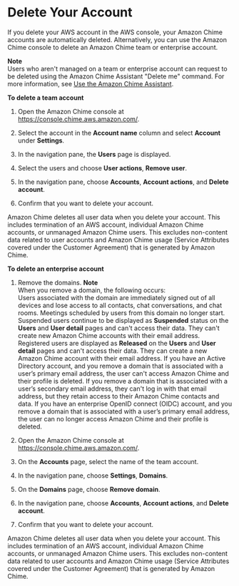 # Delete Your Account<a name="enterprise-account"></a>

If you delete your AWS account in the AWS console, your Amazon Chime accounts are automatically deleted\. Alternatively, you can use the Amazon Chime console to delete an Amazon Chime team or enterprise account\. 

**Note**  
Users who aren't managed on a team or enterprise account can request to be deleted using the Amazon Chime Assistant "Delete me" command\. For more information, see [Use the Amazon Chime Assistant](https://docs.aws.amazon.com/chime/latest/ug/chime-using-assistant.html)\.

**To delete a team account**

1. Open the Amazon Chime console at [https://console\.chime\.aws\.amazon\.com/](https://console.chime.aws.amazon.com)\.

1. Select the account in the **Account name** column and select **Account** under **Settings**\.

1. In the navigation pane, the **Users** page is displayed\.

1. Select the users and choose **User actions**, **Remove user**\.

1. In the navigation pane, choose **Accounts**, **Account actions**, and **Delete account**\.

1. Confirm that you want to delete your account\.

Amazon Chime deletes all user data when you delete your account\. This includes termination of an AWS account, individual Amazon Chime accounts, or unmanaged Amazon Chime users\. This excludes non\-content data related to user accounts and Amazon Chime usage \(Service Attributes covered under the Customer Agreement\) that is generated by Amazon Chime\.

**To delete an enterprise account**

1. Remove the domains\.
**Note**  
When you remove a domain, the following occurs:  
Users associated with the domain are immediately signed out of all devices and lose access to all contacts, chat conversations, and chat rooms\.
Meetings scheduled by users from this domain no longer start\.
Suspended users continue to be displayed as **Suspended** status on the **Users** and **User detail** pages and can't access their data\. They can't create new Amazon Chime accounts with their email address\.
Registered users are displayed as **Released** on the **Users** and **User detail** pages and can't access their data\. They can create a new Amazon Chime account with their email address\.
If you have an Active Directory account, and you remove a domain that is associated with a user’s primary email address, the user can't access Amazon Chime and their profile is deleted\. If you remove a domain that is associated with a user’s secondary email address, they can't log in with that email address, but they retain access to their Amazon Chime contacts and data\. 
If you have an enterprise OpenID connect \(OIDC\) account, and you remove a domain that is associated with a user’s primary email address, the user can no longer access Amazon Chime and their profile is deleted\.

1. Open the Amazon Chime console at [https://console\.chime\.aws\.amazon\.com/](https://console.chime.aws.amazon.com)\.

1. On the **Accounts** page, select the name of the team account\. 

1. In the navigation pane, choose **Settings**, **Domains**\.

1. On the **Domains** page, choose **Remove domain**\.

1. In the navigation pane, choose **Accounts**, **Account actions**, and **Delete account**\.

1. Confirm that you want to delete your account\.

Amazon Chime deletes all user data when you delete your account\. This includes termination of an AWS account, individual Amazon Chime accounts, or unmanaged Amazon Chime users\. This excludes non\-content data related to user accounts and Amazon Chime usage \(Service Attributes covered under the Customer Agreement\) that is generated by Amazon Chime\.